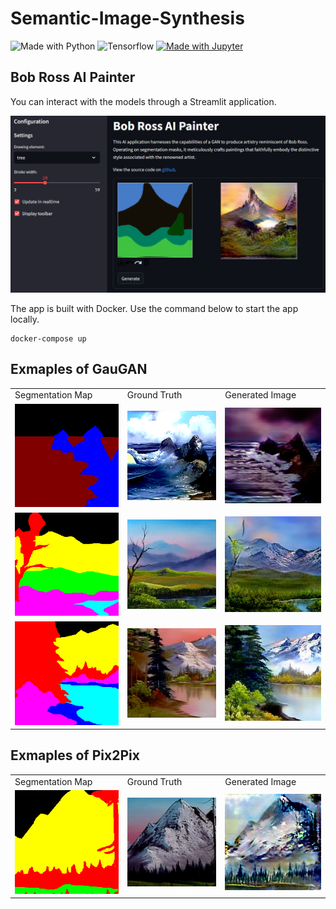 # Semantic-Image-Synthesis

![Made with Python](https://img.shields.io/badge/Python-FFD43B?style=flat&logo=python&logoColor=blue)
![Tensorflow](https://img.shields.io/badge/TensorFlow-FF6F00?style=flat&logo=tensorflow&logoColor=white)
[![Made with Jupyter](https://img.shields.io/badge/Made%20with-Jupyter-orange?style=flat&logo=Jupyter)](https://jupyter.org/try)


## Bob Ross AI Painter

You can interact with the models through a Streamlit application. 

![app](/images/bob-ross-ai-painter-screen-1.png)

The app is built with Docker. Use the command below to start the app locally. 
```
docker-compose up 
```

## Exmaples of GauGAN

<table>
  <tr>
      <td>Segmentation Map</td>
      <td>Ground Truth</td>
      <td>Generated Image</td>
  </tr>
  <tr>
    <td><img src="images/gaugan_input_mask_0.png" width=256></td>
    <td><img src="images/gaugan_ground_truth_0.png" width=256></td>
    <td><img src="images/gaugan_prediction_0.png" width=256></td>
  </tr>
  <tr>
    <td><img src="images/gaugan_input_mask_1.png" width=256></td>
    <td><img src="images/gaugan_ground_truth_1.png" width=256></td>
    <td><img src="images/gaugan_prediction_1.png" width=256></td>
  </tr>
  <tr>
    <td><img src="images/gaugan_input_mask_2.png" width=256></td>
    <td><img src="images/gaugan_ground_truth_2.png" width=256></td>
    <td><img src="images/gaugan_prediction_2.png" width=256></td>
  </tr>
 </table>

## Exmaples of Pix2Pix

<table>
  <tr>
      <td>Segmentation Map</td>
      <td>Ground Truth</td>
      <td>Generated Image</td>
  </tr>
  <tr>
    <td><img src="images/input_mask_0.png" width=256></td>
    <td><img src="images/ground_truth_0.png" width=256></td>
    <td><img src="images/prediction_0.png" width=256></td>
  </tr>
 </table>

